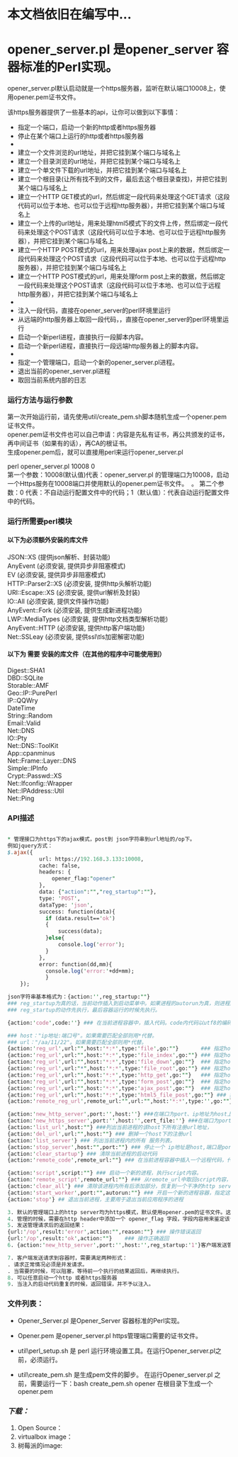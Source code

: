 # 本文档依旧在编写中...
# opener_server.pl 是opener_server 容器标准的Perl实现。

opener_server.pl默认启动就是一个https服务器，监听在默认端口10008上，使用opener.pem证书文件。  

该https服务器提供了一些基本的api，让你可以做到以下事情：

* 指定一个端口，启动一个新的http或者https服务器
* 停止在某个端口上运行的http或者https服务器
* 
* 建立一个文件浏览的url地址，并把它挂到某个端口与域名上
* 建立一个目录浏览的url地址，并把它挂到某个端口与域名上
* 建立一个单文件下载的url地址，并把它挂到某个端口与域名上
* 建立一个根目录(让所有找不到的文件，最后去这个根目录查找)，并把它挂到某个端口与域名上
* 建立一个HTTP GET模式的url，然后绑定一段代码来处理这个GET请求（这段代码可以位于本地、也可以位于远程http服务器），并把它挂到某个端口与域名上
* 建立一个上传的url地址，用来处理html5模式下的文件上传，然后绑定一段代码来处理这个POST请求（这段代码可以位于本地、也可以位于远程http服务器），并把它挂到某个端口与域名上
* 建立一个HTTP POST模式的url，用来处理ajax post上来的数据，然后绑定一段代码来处理这个POST请求（这段代码可以位于本地、也可以位于远程http服务器），并把它挂到某个端口与域名上
* 建立一个HTTP POST模式的url，用来处理form post上来的数据，然后绑定一段代码来处理这个POST请求（这段代码可以位于本地、也可以位于远程http服务器），并把它挂到某个端口与域名上
* 
* 注入一段代码，直接在opener_server的perl环境里运行
* 从远端的http服务器上取回一段代码，，直接在opener_server的perl环境里运行
* 启动一个新perl进程，直接执行一段脚本内容。
* 启动一个新perl进程，直接执行一段远端http服务器上的脚本内容。
* 
* 指定一个管理端口，启动一个新的opener_server.pl进程。
* 退出当前的opener_server.pl进程
* 取回当前系统内部的日志

### 运行方法与运行参数

第一次开始运行前，请先使用util/create_pem.sh脚本随机生成一个opener.pem证书文件。  
opener.pem证书文件也可以自己申请：内容是先私有证书，再公共颁发的证书，再中间证书（如果有的话），再CA的根证书。  
生成opener.pem后，就可以直接用perl来运行opener_server.pl  

perl opener_server.pl 10008 0  
  第一个参数：10008(默认值)代表：opener_server.pl 的管理端口为10008，启动一个Https服务在10008端口并使用默认的opener.pem证书文件。  。
  第二个参数：0 代表：不自动运行配置文件中的代码；1（默认值）：代表自动运行配置文件中的代码。  

### 运行所需要perl模块

#### 以下为必须额外安装的库文件
JSON::XS (提供json解析、封装功能)  
AnyEvent (必须安装, 提供异步非阻塞模式)  
EV  (必须安装, 提供异步非阻塞模式)  
HTTP::Parser2::XS (必须安装, 提供http头解析功能)  
URI::Escape::XS (必须安装, 提供url解析及封装)  
IO::All (必须安装, 提供文件操作功能)  
AnyEvent::Fork  (必须安装, 提供生成新进程功能)  
LWP::MediaTypes (必须安装, 提供http文档类型解析功能)  
AnyEvent::HTTP (必须安装, 提供http客户端功能)  
Net::SSLeay (必须安装, 提供ssl\tls加密解密功能)  

#### 以下为 需要 安装的库文件（在其他的程序中可能使用到）
Digest::SHA1  
DBD::SQLite   
Storable::AMF  
Geo::IP::PurePerl  
IP::QQWry  
DateTime  
String::Random   
Email::Valid  
Net::DNS  
IO::Pty  
Net::DNS::ToolKit  
App::cpanminus  
Net::Frame::Layer::DNS  
Simple::IPInfo  
Crypt::Passwd::XS  
Net::Ifconfig::Wrapper  
Net::IPAddress::Util  
Net::Ping  


### API描述
```perl

* 管理接口为https下的ajax模式，post到 json字符串到url地址的/op下。
例如jquery方式：
$.ajax({
		  url: https://192.168.3.133:10008,
		  cache: false,
		  headers: {
			  opener_flag:"opener"
		  },
		  data: {"action":"","reg_startup":""},
		  type: 'POST',
		  dataType: 'json',
		  success: function(data){
			if (data.result=='ok')
			{	
				success(data);			
			}else{
				console.log('error');
			}
		  },
		  error: function(dd,mm){
			console.log('error:'+dd+mm);
			}
	});

json字符串基本格式为：{action:'',reg_startup:""}
### reg_startup为真的话，当前动作插入到启动菜单中。如果进程的autorun为真，则进程启动的时候，自动运行这些reg_startup为真的动作。
### reg_startup的动作先执行，最后容器运行的时候先执行。

{action:'code',code:''} ### 在当前进程容器中，插入代码。code内代码以utf8的编码格式，插入运行。

### host："ip地址:端口号"。如果需要匹配全部则用*代替。
### url："/aa/11/22"。如果需要匹配全部则用*代替。
{action:'reg_url',url:"",host:'*:*',type:'file',go:""}       ### 指定host上的url为单个文件的浏览，文件地址在go内
{action:'reg_url',url:"",host:'*:*',type:'file_index',go:""} ### 指定host上的url为文件目录的浏览，目录地址在go内
{action:'reg_url',url:"",host:'*:*',type:'file_down',go:""}  ### 指定host上的url为单个文件的下载，文件地址在go内
{action:'reg_url',url:"*",host:'*:*',type:'file_root',go:""} ### 指定host上的http server 根目录的设定，目录地址在go内
{action:'reg_url',url:"",host:'*:*',type:'http_get',go:""}   ### 指定host上的url为http get方式的请求，这个请求的处理的代码位于go内。常用于get一个虚拟地址，使用go处理好数据并返回。
{action:'reg_url',url:"",host:'*:*',type:'form_post',go:""}  ### 指定host上的url为form的post方式的请求，这个请求的处理的代码位于go内。
{action:'reg_url',url:"",host:'*:*',type:'ajax_post',go:""}  ### 指定host上的url为ajax的post方式的请求（也可以说是Http 的post模式），这个请求的处理的代码位于go内。
{action:'reg_url',url:"",host:'*:*',type:'html5_file_post',go:""} ### 指定host上的url为html5的文件 post上方式的请求。使用ajax post模式上传大的文件。上传成功后调用go
{action:'remote_reg_url',remote_url:"",url:"",host:'*:*',type:'',go:""} ### 从远程url地址中取回需要reg的go内容，然后执行reg_url操作

{action:'new_http_server',port:'',host:''} ###在端口为port、ip地址为host上启动一个http server。
{action:'new_https_server',port:'',host:'',cert_file:''} ###在端口为port 、ip地址为host上启动一个https server，并配置一个证书：cert_file，证书文件和当前opener_server.pl进程在同一个目录下。
{action:'list_url',host:""} ###列出当前进程的该host下所有注册url地址，
{action:'del_url',url:"",host:""} ### 删掉一个host下的注册url
{action:'list_server'} ### 列出当前进程内的所有 服务列表。
{action:'stop_server',host:"",port:""} ### 停止一个 ip地址是host,端口是port的 服务。
{action:'clear_startup'} ### 清除当前进程的启动代码
{action:'remote_code',remote_url:""} ### 在当前进程容器中插入一个远程代码，代码位于：remote_url。

{action:'script',script:""} ### 启动一个新的进程，执行script内容。
{action:'remote_script',remote_url:""} ### 从remote_url中取回script内容，然后启动一个新的进程
{action:'clear_all'} ### 清除该进程内所有后添加部分，恢复到一个干净的http server 容器。
{action:'start_worker',port:"",autorun:""} ### 开启一个新的进程容器，指定这个容器的管理端口是port, autorun来决定这个新的进程容器是否随最初的管理进程容器一同启动。
{action:'stop'} ## 退出当前进程，主要用于退出当前应用程序的进程

3. 默认的管理端口上的http server均为https模式，默认使用opener.pem的证书文件。这个证书文件可以自生成。
4. 管理的时候，需要在http header中添加一个 opener_flag 字段，字段内容用来鉴定该请求是否为认证的请求。
5. 发送管理请求后的返回结果：
{url:'/op',result:'error',action:"",reason:""} ### 操作错误返回
{url:'/op',result:'ok',action:""}    ### 操作正确返回
6. {action:'new_http_server',port:'',host:'',reg_startup:'1'}客户端发送管理请求并带reg_startup>0时，需要容器检测一下本次请求是否与之前的reg_startup请求有重复。重复则放弃本次reg_startup注册。如果reg_startup为-1，则从服务器删掉这条注册。

7. 客户端发送请求到容器时，需要满足两种形式：
. 请求正常情况必须是并发请求。
. 当需要的时候，可以阻塞，等待前一个执行的结果返回后，再继续执行。
8. 可以任意启动一个http 或者https服务器
9. 当注入的启动代码重复的时候，返回错误，并不予以注入。
```

### 文件列表：
* Opener_Server.pl 是Opener_Server 容器标准的Perl实现。

* Opener.pem 是opener_server.pl https管理端口需要的证书文件。

* util\perl_setup.sh 是 perl 运行环境设置工具。在运行Opener_server.pl之前，必须运行。

* util\create_pem.sh 是生成pem文件的脚步。 在运行Opener_server.pl 之前，需要运行一下：bash create_pem.sh opener 
在根目录下生成一个opener.pem


### *下载：* 
1. Open Source：
2. virtualbox image：
3. 树莓派的image:



